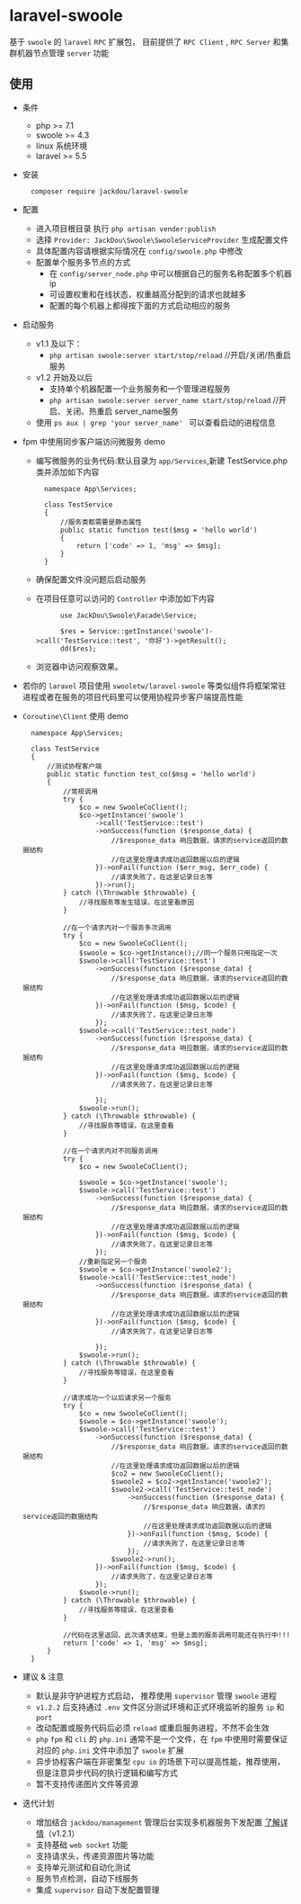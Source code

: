 # laravel-swoole
基于 `swoole` 的 `laravel` `RPC`  扩展包， 目前提供了 `RPC Client` , `RPC Server` 和集群机器节点管理 `server` 功能


## 使用

- 条件
    - php >= 7.1
    - swoole >= 4.3
    - linux 系统环境
    - laravel >= 5.5
- 安装

        composer require jackdou/laravel-swoole
- 配置
    - 进入项目根目录 执行 `php artisan vender:publish`
    - 选择 `Provider: JackDou\Swoole\SwooleServiceProvider` 生成配置文件
    - 具体配置内容请根据实际情况在 `config/swoole.php` 中修改
    - 配置单个服务多节点的方式
        - 在 `config/server_node.php` 中可以根据自己的服务名称配置多个机器ip
        - 可设置权重和在线状态，权重越高分配到的请求也就越多
        - 配置的每个机器上都得按下面的方式启动相应的服务
- 启动服务
    - v1.1 及以下：
        - `php artisan swoole:server start/stop/reload` //开启/关闭/热重启 服务
    - v1.2 开始及以后
        - 支持单个机器配置一个业务服务和一个管理进程服务
        - `php artisan swoole:server server_name start/stop/reload` //开启、关闭、热重启 server_name服务
     - 使用 `ps aux | grep 'your server_name' ` 可以查看启动的进程信息
- fpm 中使用同步客户端访问微服务 demo
    - 编写微服务的业务代码:默认目录为 `app/Services`,新建 TestService.php 类并添加如下内容
        
            namespace App\Services;
           
            class TestService
            {
                //服务类都需要是静态属性
                public static function test($msg = 'hello world')
                {
                    return ['code' => 1, 'msg' => $msg];
                }
            }
    - 确保配置文件没问题后启动服务
    - 在项目任意可以访问的 `Controller` 中添加如下内容
                
                use JackDou\Swoole\Facade\Service;
                
                $res = Service::getInstance('swoole')->call('TestService::test', '你好')->getResult();
                dd($res);
    - 浏览器中访问观察效果。

- 若你的 `laravel` 项目使用 `swooletw/laravel-swoole` 等类似组件将框架常驻进程或者在服务的项目代码里可以使用协程异步客户端提高性能
- `Coroutine\Client` 使用 demo

        namespace App\Services;
      
        class TestService
        {
            //测试协程客户端
            public static function test_co($msg = 'hello world')
            {
                //常规调用
                try {
                    $co = new SwooleCoClient();
                    $co->getInstance('swoole')
                        ->call('TestService::test')
                        ->onSuccess(function ($response_data) {
                            //$response_data 响应数据，请求的service返回的数据结构
                            //在这里处理请求成功返回数据以后的逻辑
                        })->onFail(function ($err_msg, $err_code) {
                            //请求失败了，在这里记录日志等
                        })->run();
                } catch (\Throwable $throwable) {
                    //寻找服务等发生错误，在这里看原因
                }
              
                //在一个请求内对一个服务多次调用
                try {
                    $co = new SwooleCoClient();
                    $swoole = $co->getInstance();//同一个服务只用指定一次
                    $swoole->call('TestService::test')
                        ->onSuccess(function ($response_data) {
                            //$response_data 响应数据，请求的service返回的数据结构
                            //在这里处理请求成功返回数据以后的逻辑
                        })->onFail(function ($msg, $code) {
                            //请求失败了，在这里记录日志等
                        });
                    $swoole->call('TestService::test_node')
                        ->onSuccess(function ($response_data) {
                            //$response_data 响应数据，请求的service返回的数据结构
                            //在这里处理请求成功返回数据以后的逻辑
                        })->onFail(function ($msg, $code) {
                            //请求失败了，在这里记录日志等

                        });
                    $swoole->run();
                } catch (\Throwable $throwable) {
                    //寻找服务等错误，在这里查看
                }

                //在一个请求内对不同服务调用
                try {
                    $co = new SwooleCoClient();
                     
                    $swoole = $co->getInstance('swoole');
                    $swoole->call('TestService::test')
                        ->onSuccess(function ($response_data) {
                            //$response_data 响应数据，请求的service返回的数据结构
                            //在这里处理请求成功返回数据以后的逻辑
                        })->onFail(function ($msg, $code) {
                            //请求失败了，在这里记录日志等
                        });
                    //重新指定另一个服务
                    $swoole = $co->getInstance('swoole2');
                    $swoole->call('TestService::test_node')
                        ->onSuccess(function ($response_data) {
                            //$response_data 响应数据，请求的service返回的数据结构
                            //在这里处理请求成功返回数据以后的逻辑
                        })->onFail(function ($msg, $code) {
                            //请求失败了，在这里记录日志等

                        });
                    $swoole->run();
                } catch (\Throwable $throwable) {
                    //寻找服务等错误，在这里查看
                }
                
                //请求成功一个以后请求另一个服务
                try {
                    $co = new SwooleCoClient();
                    $swoole = $co->getInstance('swoole');
                    $swoole->call('TestService::test')
                        ->onSuccess(function ($response_data) {
                            //$response_data 响应数据，请求的service返回的数据结构
                            //在这里处理请求成功返回数据以后的逻辑
                            $co2 = new SwooleCoClient();
                            $swoole2 = $co2->getInstance('swoole2');
                            $swoole2->call('TestService::test_node')
                                ->onSuccess(function ($response_data) {
                                    //$response_data 响应数据，请求的service返回的数据结构
                                    //在这里处理请求成功返回数据以后的逻辑
                                })->onFail(function ($msg, $code) {
                                    //请求失败了，在这里记录日志等
                                });
                            $swoole2->run();
                        })->onFail(function ($msg, $code) {
                            //请求失败了，在这里记录日志等
                        });
                    $swoole->run();
                } catch (\Throwable $throwable) {
                    //寻找服务等错误，在这里查看
                }

                //代码在这里返回，此次请求结束，但是上面的服务调用可能还在执行中!!!
                return ['code' => 1, 'msg' => $msg];
            }
        }
- 建议 & 注意
    - 默认是非守护进程方式启动， 推荐使用 `supervisor` 管理 `swoole` 进程
    - `v1.2.2` 后支持通过 `.env` 文件区分测试环境和正式环境监听的服务 `ip` 和 `port`
    - 改动配置或服务代码后必须 `reload` 或重启服务进程，不然不会生效
    - `php` `fpm` 和 `cli` 的 `php.ini` 通常不是一个文件，在 `fpm` 中使用时需要保证对应的 `php.ini` 文件中添加了 `swoole` 扩展
    - 异步协程客户端在非密集型 `cpu io` 的场景下可以提高性能，推荐使用，但是注意异步代码的执行逻辑和编写方式
    - 暂不支持传递图片文件等资源
- 迭代计划
    - 增加结合 `jackdou/management` 管理后台实现多机器服务下发配置 [了解详情](https://github.com/jhabc1314/management)（v1.2.1）
    - 支持基础 `web socket` 功能
    - 支持请求头，传递资源图片等功能
    - 支持单元测试和自动化测试
    - 服务节点检测，自动下线服务
    - 集成 `supervisor` 自动下发配置管理
